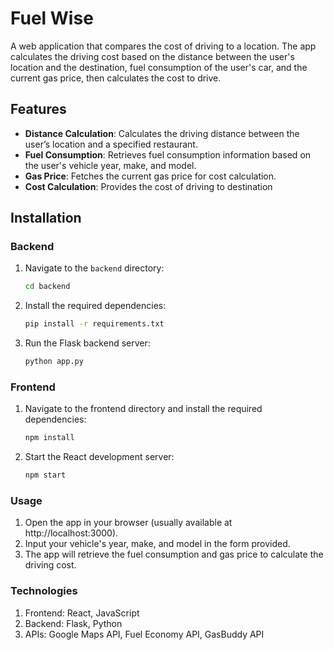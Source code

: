 # Fuel Wise

A web application that compares the cost of driving to a location. The app calculates the driving cost based on the distance between the user's location and the destination, fuel consumption of the user's car, and the current gas price, then calculates the cost to drive.

## Features

- **Distance Calculation**: Calculates the driving distance between the user’s location and a specified restaurant.
- **Fuel Consumption**: Retrieves fuel consumption information based on the user's vehicle year, make, and model.
- **Gas Price**: Fetches the current gas price for cost calculation.
- **Cost Calculation**: Provides the cost of driving to destination

## Installation

### Backend

1. Navigate to the `backend` directory:
   ```bash
   cd backend
2. Install the required dependencies:
   ```bash
   pip install -r requirements.txt
3. Run the Flask backend server:
   ```bash
   python app.py

### Frontend
1. Navigate to the frontend directory and install the required dependencies:
   ```bash
   npm install
2. Start the React development server:
   ```bash
   npm start

### Usage
1. Open the app in your browser (usually available at http://localhost:3000).
2. Input your vehicle's year, make, and model in the form provided.
3. The app will retrieve the fuel consumption and gas price to calculate the driving cost.

### Technologies
1. Frontend: React, JavaScript
2. Backend: Flask, Python
3. APIs: Google Maps API, Fuel Economy API, GasBuddy API
